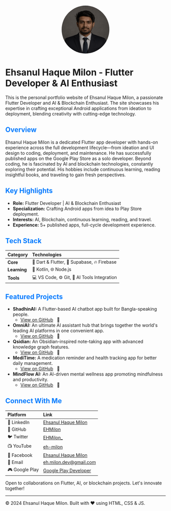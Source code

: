 <p align="center">
  <img src="assets/profile_image.png" alt="Ehsanul Haque Milon" width="150" height="150" style="border-radius: 50%;">
</p>

# Ehsanul Haque Milon - Flutter Developer & AI Enthusiast

This is the personal portfolio website of Ehsanul Haque Milon, a passionate Flutter Developer and AI & Blockchain Enthusiast. The site showcases his expertise in crafting exceptional Android applications from ideation to deployment, blending creativity with cutting-edge technology.

## <span style="color: #007bff;">Overview</span>

Ehsanul Haque Milon is a dedicated Flutter app developer with hands-on experience across the full development lifecycle—from ideation and UI design to coding, deployment, and maintenance. He has successfully published apps on the Google Play Store as a solo developer. Beyond coding, he is fascinated by AI and blockchain technologies, constantly exploring their potential. His hobbies include continuous learning, reading insightful books, and traveling to gain fresh perspectives.

## <span style="color: #007bff;">Key Highlights</span>

*   **Role:** Flutter Developer | AI & Blockchain Enthusiast
*   **Specialization:** Crafting Android apps from idea to Play Store deployment.
*   **Interests:** AI, Blockchain, continuous learning, reading, and travel.
*   **Experience:** 5+ published apps, full-cycle development experience.

## <span style="color: #007bff;">Tech Stack</span>

| Category          | Technologies                                          |
| :---------------- | :---------------------------------------------------- |
| **Core**          | 💙 Dart & Flutter, 🚀 Supabase, 🔥 Firebase         |
| **Learning**      | 📱 Kotlin, 🌐 Node.js                                 |
| **Tools**         | 💻 VS Code, ⚙️ Git, 🤖 AI Tools Integration           |

## <span style="color: #007bff;">Featured Projects</span>

*   **ShadhinAI:** A Flutter-based AI chatbot app built for Bangla-speaking people.
    *   [View on GitHub](https://github.com/EHMilon/ShadinAI-Github) &nbsp; 🐙
*   **OmniAI:** An ultimate AI assistant hub that brings together the world's leading AI platforms in one convenient app.
    *   [View on GitHub](https://github.com/EHMilon/OmniAI-Git) &nbsp; 🐙
*   **Qsidian:** An Obsidian-inspired note-taking app with advanced knowledge graph features.
    *   [View on GitHub](https://github.com/EHMilon/Qsidian) &nbsp; 🐙
*   **MediTime:** A medication reminder and health tracking app for better daily management.
    *   [View on GitHub](https://github.com/EHMilon/MediTime-git) &nbsp; 🐙
*   **MindFlow AI:** An AI-driven mental wellness app promoting mindfulness and productivity.
    *   [View on GitHub](https://github.com/EHMilon/mindflow_ai) &nbsp; 🐙

## <span style="color: #007bff;">Connect With Me</span>

| Platform      | Link                                                                      |
| :------------ | :------------------------------------------------------------------------ |
| 🔗 LinkedIn   | [Ehsanul Haque Milon](https://www.linkedin.com/in/ehsanul-haque-milon/)   |
| 🐙 GitHub     | [EHMilon](https://github.com/EHMilon)                                     |
| 🐦 Twitter    | [EHMilon_](https://x.com/EHMilon_)                                        |
| 📺 YouTube    | [eh-milon](https://youtube.com/@eh-milon)                                 |
| 📘 Facebook   | [Ehsanul Haque Milon](https://www.facebook.com/profile.php?id=61581266130099) |
| 📧 Email      | [eh.milon.dev@gmail.com](mailto:eh.milon.dev@gmail.com)                 |
| 🎮 Google Play | [Google Play Developer](https://play.google.com/store/apps/dev?id=4752570949582333302) |

Open to collaborations on Flutter, AI, or blockchain projects. Let's innovate together!

---
&copy; 2024 Ehsanul Haque Milon. Built with ❤️ using HTML, CSS & JS.
